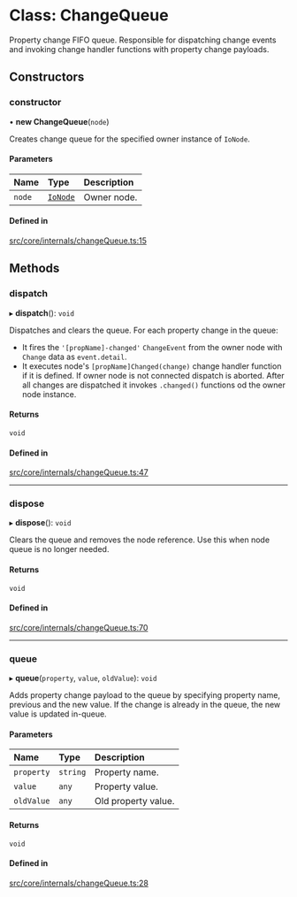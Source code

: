 # Class: ChangeQueue

Property change FIFO queue.
Responsible for dispatching change events and invoking change handler functions with property change payloads.

## Constructors

### constructor

• **new ChangeQueue**(`node`)

Creates change queue for the specified owner instance of `IoNode`.

#### Parameters

| Name | Type | Description |
| :------ | :------ | :------ |
| `node` | [`IoNode`](IoNode.md) | Owner node. |

#### Defined in

[src/core/internals/changeQueue.ts:15](https://github.com/io-gui/iogui/blob/tsc/src/core/internals/changeQueue.ts#L15)

## Methods

### dispatch

▸ **dispatch**(): `void`

Dispatches and clears the queue.
For each property change in the queue:
 - It fires the `'[propName]-changed'` `ChangeEvent` from the owner node with `Change` data as `event.detail`.
 - It executes node's `[propName]Changed(change)` change handler function if it is defined.
If owner node is not connected dispatch is aborted.
After all changes are dispatched it invokes `.changed()` functions od the owner node instance.

#### Returns

`void`

#### Defined in

[src/core/internals/changeQueue.ts:47](https://github.com/io-gui/iogui/blob/tsc/src/core/internals/changeQueue.ts#L47)

___

### dispose

▸ **dispose**(): `void`

Clears the queue and removes the node reference.
Use this when node queue is no longer needed.

#### Returns

`void`

#### Defined in

[src/core/internals/changeQueue.ts:70](https://github.com/io-gui/iogui/blob/tsc/src/core/internals/changeQueue.ts#L70)

___

### queue

▸ **queue**(`property`, `value`, `oldValue`): `void`

Adds property change payload to the queue by specifying property name, previous and the new value.
If the change is already in the queue, the new value is updated in-queue.

#### Parameters

| Name | Type | Description |
| :------ | :------ | :------ |
| `property` | `string` | Property name. |
| `value` | `any` | Property value. |
| `oldValue` | `any` | Old property value. |

#### Returns

`void`

#### Defined in

[src/core/internals/changeQueue.ts:28](https://github.com/io-gui/iogui/blob/tsc/src/core/internals/changeQueue.ts#L28)
